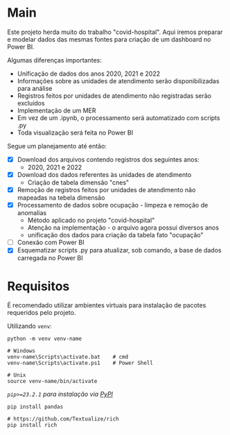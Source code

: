 # Main
Este projeto herda muito do trabalho "covid-hospital".
Aqui iremos preparar e modelar dados das mesmas fontes para criação de um dashboard no Power BI.

Algumas diferenças importantes:
* Unificação de dados dos anos 2020, 2021 e 2022
* Informações sobre as unidades de atendimento serão disponibilizadas para análise
* Registros feitos por unidades de atendimento não registradas serão excluídos
* Implementação de um MER
* Em vez de um .ipynb, o processamento será automatizado com scripts .py 
* Toda visualização será feita no Power BI

Segue um planejamento até então:
- [x] Download dos arquivos contendo registros dos seguintes anos:
    * 2020, 2021 e 2022
- [x] Download dos dados referentes às unidades de atendimento
    * Criação de tabela dimensão "cnes"
- [x] Remoção de registros feitos por unidades de atendimento não mapeadas na tebela dimensão
- [x] Processamento de dados sobre ocupação - limpeza e remoção de anomalias
    * Método aplicado no projeto "covid-hospital"
    * Atenção na implementação - o arquivo agora possui diversos anos
    * unificação dos dados para criação da tabela fato "ocupação"
- [ ] Conexão com Power BI
- [x] Esquematizar scripts .py para atualizar, sob comando, a base de dados carregada no Power BI

# Requisitos
É recomendado utilizar ambientes virtuais para instalação de pacotes requeridos pelo projeto.

Utilizando `venv`:
```
python -m venv venv-name

# Windows
venv-name\Scripts\activate.bat    # cmd
venv-name\Scripts\activate.ps1    # Power Shell

# Unix
source venv-name/bin/activate
```

*`pip>=23.2.1` para instalação via [PyPl](https://pypi.org/project/pandas/)*

```
pip install pandas
```
```
# https://github.com/Textualize/rich
pip install rich
```